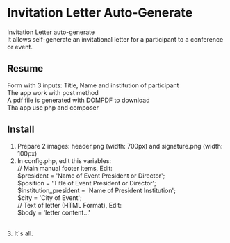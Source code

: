 # Invitation Letter Auto-Generate
Invitation Letter auto-generate<br/>
It allows self-generate an invitational letter for a participant to a conference or event.<br/>
## Resume
Form with 3 inputs: Title, Name and institution of participant<br/>
The app work with post method<br/>
A pdf file is generated with DOMPDF to download<br/>
Tha app use php and composer<br/>

## Install
1. Prepare 2 images: header.png (width: 700px) and signature.png (width: 100px)<br/>
2. In config.php, edit this variables:<br/>
// Main manual footer items, Edit:<br/>
$president = 'Name of Event President or Director';<br/>
$position = 'Title of Event President or Director';<br/>
$institution_president = 'Name of President Institution';<br/>
$city = 'City of Event';<br/>
// Text of letter (HTML Format), Edit:<br/>
$body = 'letter content...'<br/>
<br/>
3. It´s all.


